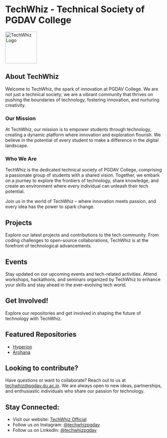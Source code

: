 # TechWhiz - Technical Society of PGDAV College

<img src="https://pgdavhyperion.in/logos/TechwhizLogo.jpeg" alt="TechWhiz Logo" width="100" height="100">

## About TechWhiz

Welcome to TechWhiz, the spark of innovation at PGDAV College. We are not just a technical society; we are a vibrant community that thrives on pushing the boundaries of technology, fostering innovation, and nurturing creativity.

### Our Mission

At TechWhiz, our mission is to empower students through technology, creating a dynamic platform where innovation and exploration flourish. We believe in the potential of every student to make a difference in the digital landscape.

### Who We Are

TechWhiz is the dedicated technical society of PGDAV College, comprising a passionate group of students with a shared vision. Together, we embark on a journey to explore the frontiers of technology, share knowledge, and create an environment where every individual can unleash their tech potential.

Join us in the world of TechWhiz – where innovation meets passion, and every idea has the power to spark change.

## Projects

Explore our latest projects and contributions to the tech community. From coding challenges to open-source collaborations, TechWhiz is at the forefront of technological advancements.

## Events

Stay updated on our upcoming events and tech-related activities. Attend workshops, hackathons, and seminars organized by TechWhiz to enhance your skills and stay ahead in the ever-evolving tech world.

## Get Involved!

Explore our repositories and get involved in shaping the future of technology with TechWhiz.

## Featured Repositories

- [Hyperion](https://github.com/techwhizpgdav/Hyperion)
- [Arohana](https://github.com/techwhizpgdav/Arohana23)

## Looking to contribute?

Have questions or want to collaborate? Reach out to us at techwhiz@pgdav.du.ac.in. We are always open to new ideas, partnerships, and enthusiastic individuals who share our passion for technology.

## Stay Connected:

- Visit our website: [TechWhiz Official](https://www.techwhiz.org)
- Follow us on Instagram: [@techwhizpgdav](https://www.instagram.com/techwhizpgdav/)
- Follow us on LinkedIn: [@techwhizpgdav](https://www.instagram.com/techwhizpgdav/)
